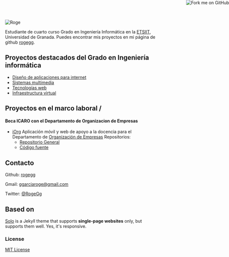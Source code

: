 ![Roge](http://rogegg.github.io/rogegg.jpg)

Estudiante de cuarto curso Grado en Ingeniería Informática en la [ETSIIT](http://etsiit.ugr.es/), Universidad de Granada.
Puedes encontrar mis proyectos en mi página de github [rogegg](http://github.com/rogegg).

## Proyectos destacados del Grado en Ingeniería informática

* [Diseño de aplicaciones para internet](https://github.com/rogegg/desarrolloAplicacionesInternet)
* [Sistemas multimedia](https://github.com/rogegg/Sistemas_Multimedia)
* [Tecnologías web](https://github.com/rogegg/Tecnologias_Web)
* [Infraestructura virtual](https://github.com/rogegg/IV-GII-13-14)

## Proyectos en el marco laboral /
#### Beca ICARO con el Departamento de Organizacion de Empresas
* [iOrg](http://org-empresas.rhcloud.com/)
  Aplicación móvil y web de apoyo a la docencia para el Departamento de [Organización de Empresas](http://organizacionempresas.ugr.es/)
  Repositorios:
   - [Repositorio General](https://github.com/rogegg/OrganizacionEmpresas)
   - [Código fuente](https://github.com/rogegg/app-org-empresas)

## Contacto

Github: [rogegg](http://github.com/rogegg)

Gmail: [ggarciaroge@gmail.com](mailto:ggarciaroge@gmail.com)

Twitter: [@RogeGg](https://twitter.com/RogeGg)


## Based on

[Solo](http://chibicode.github.io/solo) is a Jekyll theme that supports **single-page websites** only, but supports them well. Yes, it's responsive.

### License

[MIT License](http://chibicode.mit-license.org/)

<a href="https://github.com/rogegg/rogegg.github.io"><img style="position: absolute; top: 0; right: 0; border: 0;" src="https://s3.amazonaws.com/github/ribbons/forkme_right_darkblue_121621.png" alt="Fork me on GitHub"></a>
